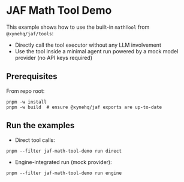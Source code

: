 # JAF Math Tool Demo

This example shows how to use the built-in `mathTool` from `@xynehq/jaf/tools`:

- Directly call the tool executor without any LLM involvement
- Use the tool inside a minimal agent run powered by a mock model provider (no API keys required)

## Prerequisites

From repo root:

```
pnpm -w install
pnpm -w build  # ensure @xynehq/jaf exports are up-to-date
```

## Run the examples

- Direct tool calls:

```
pnpm --filter jaf-math-tool-demo run direct
```

- Engine-integrated run (mock provider):

```
pnpm --filter jaf-math-tool-demo run engine
```
